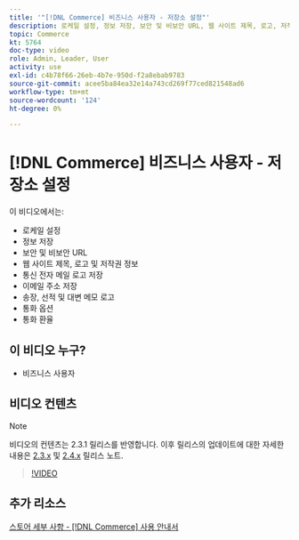```yaml
---
title: '"[!DNL Commerce] 비즈니스 사용자 - 저장소 설정"'
description: 로케일 설정, 정보 저장, 보안 및 비보안 URL, 웹 사이트 제목, 로고, 저작권 정보, 통신 전자 메일 로고, 저장 전자 메일 주소, 통화 옵션 및 통화료에 대해 알아봅니다.
topic: Commerce
kt: 5764
doc-type: video
role: Admin, Leader, User
activity: use
exl-id: c4b78f66-26eb-4b7e-950d-f2a8ebab9783
source-git-commit: acee5ba84ea32e14a743cd269f77ced821548ad6
workflow-type: tm+mt
source-wordcount: '124'
ht-degree: 0%

---
```


# [!DNL Commerce] 비즈니스 사용자 - 저장소 설정

이 비디오에서는:

- 로케일 설정
- 정보 저장
- 보안 및 비보안 URL
- 웹 사이트 제목, 로고 및 저작권 정보
- 통신 전자 메일 로고 저장
- 이메일 주소 저장
- 송장, 선적 및 대변 메모 로고
- 통화 옵션
- 통화 환율

## 이 비디오 누구?

- 비즈니스 사용자

## 비디오 컨텐츠

>[!NOTE]
>
>비디오의 컨텐츠는 2.3.1 릴리스를 반영합니다. 이후 릴리스의 업데이트에 대한 자세한 내용은 [ 2.3.x](https://devdocs.magento.com/guides/v2.3/release-notes/bk-release-notes.html) 및 [2.4.x](https://devdocs.magento.com/guides/v2.4/release-notes/bk-release-notes.html) 릴리스 노트.

>[!VIDEO](https://video.tv.adobe.com/v/35949?quality=12&learn=on)

## 추가 리소스

[스토어 세부 사항 - [!DNL Commerce] 사용 안내서](https://docs.magento.com/user-guide/stores/store-details.html)
